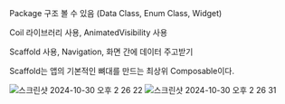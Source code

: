 Package 구조 볼 수 있음 (Data Class, Enum Class, Widget)

Coil 라이브러리 사용, AnimatedVisibility 사용

Scaffold 사용, Navigation, 화면 간에 데이터 주고받기

Scaffold는 앱의 기본적인 뼈대를 만드는 최상위 Composable이다.

![스크린샷 2024-10-30 오후 2 26 22](https://github.com/user-attachments/assets/6af37df8-1c3d-43c1-89da-ddafa4a337da)
![스크린샷 2024-10-30 오후 2 26 31](https://github.com/user-attachments/assets/3cdd10ee-52fd-4673-aa31-a3e1bf747031)


